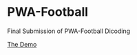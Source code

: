 # PWA-Football
Final Submission of PWA-Football Dicoding

[The Demo](https://push-notification-91847.web.app/)

